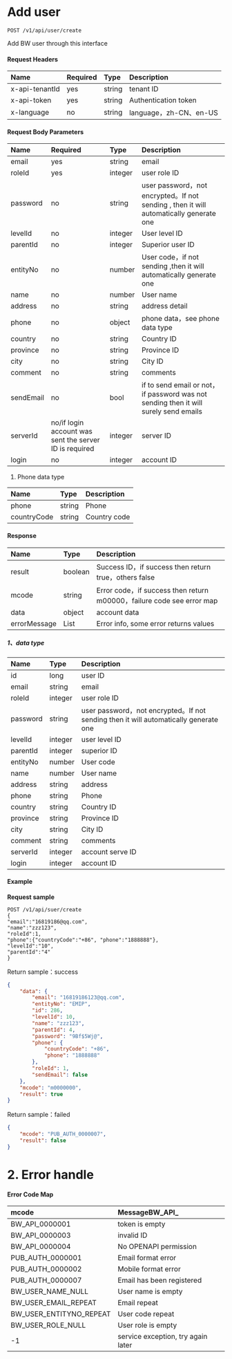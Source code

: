 # Add user

```
POST /v1/api/user/create
```

Add BW user through this interface

#### Request Headers

| Name | Required | Type | Description |
| :--- | :--- | :--- | :--- |
| x-api-tenantId | yes | string | tenant ID |
| x-api-token | yes | string | Authentication token |
| x-language | no | string | language，zh-CN、en-US |

#### Request Body Parameters

| Name | Required | Type | Description |
| :--- | :--- | :--- | :--- |
| email | yes | string | email |
| roleId | yes | integer | user role ID |
| password | no | string | user password，not encrypted。If not sending , then it will automatically generate one |
| levelId | no | integer | User level ID |
| parentId | no | integer | Superior user ID |
| entityNo | no | number | User code，if not sending ,then it will automatically generate one |
| name | no | number | User name |
| address | no | string | address detail |
| phone | no | object | phone data，see phone data type |
| country | no | string | Country ID |
| province | no | string | Province ID |
| city | no | string | City ID |
| comment | no | string | comments |
| sendEmail | no | bool | if to send email or not，if password was not sending then it will surely send emails |
| serverId | no/if login account was sent the server ID is required | integer | server ID |
| login | no | integer | account ID |

1. Phone data type

| Name | Type | Description |
| :--- | :--- | :--- |
| phone | string | Phone |
| countryCode | string | Country code |

#### 

#### Response

| Name | Type | Description |
| :--- | :--- | :--- |
| result | boolean | Success ID，if success then return true，others false |
| mcode | string | Error code，if success then return m00000，failure code see error map |
| data | object | account data |
| errorMessage | List | Error info, some error returns values |

##### 1、data type

| Name | Type | Description |
| :--- | :--- | :--- |
| id | long | user ID |
| email | string | email |
| roleId | integer | user role ID |
| password | string | user password，not encrypted。If not sending then it will automatically generate one |
| levelId | integer | user level ID |
| parentId | integer | superior ID |
| entityNo | number | User code |
| name | number | User name |
| address | string | address |
| phone | string | Phone |
| country | string | Country ID |
| province | string | Province ID |
| city | string | City ID |
| comment | string | comments |
| serverId | integer | account serve ID |
| login | integer | account ID |

#### Example

**Request sample**

```
POST /v1/api/suer/create
{
"email":"16819186@qq.com",
"name":"zzz123", 
"roleId":1, 
"phone":{"countryCode":"+86", "phone":"1888888"}, 
"levelId":"10",
"parentId":"4"
}
```

Return sample：success

```json
{
    "data": {
        "email": "16819186123@qq.com",
        "entityNo": "EMIP",
        "id": 286,
        "levelId": 10,
        "name": "zzz123",
        "parentId": 4,
        "password": "9Bf$5Wj@",
        "phone": {
            "countryCode": "+86",
            "phone": "1888888"
        },
        "roleId": 1,
        "sendEmail": false
    },
    "mcode": "m0000000",
    "result": true
}
```

Return sample：failed

```json
{
    "mcode": "PUB_AUTH_0000007",
    "result": false
}
```

# 2. Error handle

#### Error Code Map

| mcode | MessageBW\_API\_ |
| :--- | :--- |
| BW\_API\_0000001 | token is empty |
| BW\_API\_0000003 | invalid ID |
| BW\_API\_0000004 | No OPENAPI permission |
| PUB\_AUTH\_0000001 | Email format error |
| PUB\_AUTH\_0000002 | Mobile format error |
| PUB\_AUTH\_0000007 | Email has been registered |
| BW\_USER\_NAME\_NULL | User name is empty |
| BW\_USER\_EMAIL\_REPEAT | Email repeat |
| BW\_USER\_ENTITYNO\_REPEAT | User code repeat |
| BW\_USER\_ROLE\_NULL | User role is empty |
| -1 | service exception, try again later |



